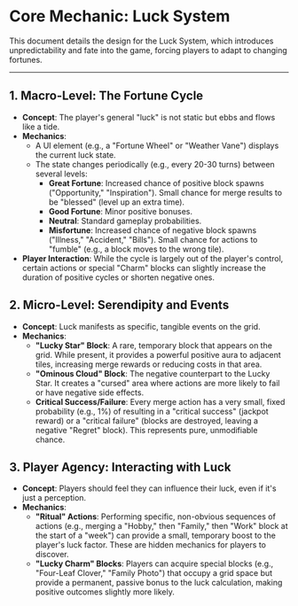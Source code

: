 # Core Mechanic: Luck System

This document details the design for the Luck System, which introduces unpredictability and fate into the game, forcing players to adapt to changing fortunes.

---

## 1. Macro-Level: The Fortune Cycle

-   **Concept**: The player's general "luck" is not static but ebbs and flows like a tide.
-   **Mechanics**:
    -   A UI element (e.g., a "Fortune Wheel" or "Weather Vane") displays the current luck state.
    -   The state changes periodically (e.g., every 20-30 turns) between several levels:
        -   **Great Fortune**: Increased chance of positive block spawns ("Opportunity," "Inspiration"). Small chance for merge results to be "blessed" (level up an extra time).
        -   **Good Fortune**: Minor positive bonuses.
        -   **Neutral**: Standard gameplay probabilities.
        -   **Misfortune**: Increased chance of negative block spawns ("Illness," "Accident," "Bills"). Small chance for actions to "fumble" (e.g., a block moves to the wrong tile).
-   **Player Interaction**: While the cycle is largely out of the player's control, certain actions or special "Charm" blocks can slightly increase the duration of positive cycles or shorten negative ones.

## 2. Micro-Level: Serendipity and Events

-   **Concept**: Luck manifests as specific, tangible events on the grid.
-   **Mechanics**:
    -   **"Lucky Star" Block**: A rare, temporary block that appears on the grid. While present, it provides a powerful positive aura to adjacent tiles, increasing merge rewards or reducing costs in that area.
    -   **"Ominous Cloud" Block**: The negative counterpart to the Lucky Star. It creates a "cursed" area where actions are more likely to fail or have negative side effects.
    -   **Critical Success/Failure**: Every merge action has a very small, fixed probability (e.g., 1%) of resulting in a "critical success" (jackpot reward) or a "critical failure" (blocks are destroyed, leaving a negative "Regret" block). This represents pure, unmodifiable chance.

## 3. Player Agency: Interacting with Luck

-   **Concept**: Players should feel they can influence their luck, even if it's just a perception.
-   **Mechanics**:
    -   **"Ritual" Actions**: Performing specific, non-obvious sequences of actions (e.g., merging a "Hobby," then "Family," then "Work" block at the start of a "week") can provide a small, temporary boost to the player's luck factor. These are hidden mechanics for players to discover.
    -   **"Lucky Charm" Blocks**: Players can acquire special blocks (e.g., "Four-Leaf Clover," "Family Photo") that occupy a grid space but provide a permanent, passive bonus to the luck calculation, making positive outcomes slightly more likely.
